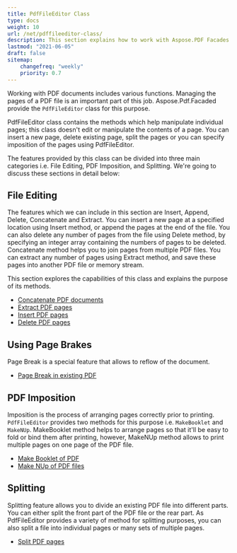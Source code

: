```yaml
---
title: PdfFileEditor Class
type: docs
weight: 10
url: /net/pdffileeditor-class/
description: This section explains how to work with Aspose.PDF Facades using PdfFileEditor class.
lastmod: "2021-06-05"
draft: false
sitemap:
    changefreq: "weekly"
    priority: 0.7
---
```

<script type="application/ld+json">
{
    "@context": "https://schema.org",
    "@type": "TechArticle",
    "headline": "PdfFileEditor Class",
    "alternativeHeadline": "Efficiently Manage PDF Pages with PdfFileEditor Class",
    "abstract": "The PdfFileEditor class in Aspose.PDF for .NET Facades offers robust tools for managing PDF documents, allowing users to insert, delete, concatenate, and extract pages seamlessly. In addition, it supports advanced functionalities such as PDF imposition for optimized printing layouts and the ability to split documents into various segments, enhancing both usability and document organization",
    "author": {
        "@type": "Person",
        "name": "Anastasiia Holub",
        "givenName": "Anastasiia",
        "familyName": "Holub",
        "url": "https://www.linkedin.com/in/anastasiia-holub-750430225/"
    },
    "genre": "pdf document generation",
    "wordcount": "461",
    "proficiencyLevel": "Beginner",
    "publisher": {
        "@type": "Organization",
        "name": "Aspose.PDF for .NET",
        "url": "https://products.aspose.com/pdf",
        "logo": "https://www.aspose.cloud/templates/aspose/img/products/pdf/aspose_pdf-for-net.svg",
        "alternateName": "Aspose",
        "sameAs": [
            "https://facebook.com/aspose.pdf/",
            "https://twitter.com/asposepdf",
            "https://www.youtube.com/channel/UCmV9sEg_QWYPi6BJJs7ELOg/featured",
            "https://www.linkedin.com/company/aspose",
            "https://stackoverflow.com/questions/tagged/aspose",
            "https://aspose.quora.com/",
            "https://aspose.github.io/"
        ],
        "contactPoint": [
            {
                "@type": "ContactPoint",
                "telephone": "+1 903 306 1676",
                "contactType": "sales",
                "areaServed": "US",
                "availableLanguage": "en"
            },
            {
                "@type": "ContactPoint",
                "telephone": "+44 141 628 8900",
                "contactType": "sales",
                "areaServed": "GB",
                "availableLanguage": "en"
            },
            {
                "@type": "ContactPoint",
                "telephone": "+61 2 8006 6987",
                "contactType": "sales",
                "areaServed": "AU",
                "availableLanguage": "en"
            }
        ]
    },
    "url": "/net/pdffileeditor-class/",
    "mainEntityOfPage": {
        "@type": "WebPage",
        "@id": "/net/pdffileeditor-class/"
    },
    "dateModified": "2024-11-25",
    "description": "Aspose.PDF can perform not only simple and easy tasks but also cope with more complex goals. Check the next section for advanced users and developers."
}
</script>

Working with PDF documents includes various functions. Managing the pages of a PDF file is an important part of this job. Aspose.Pdf.Facaded provide the `PdfFileEditor` class for this purpose.

PdfFileEditor class contains the methods which help manipulate individual pages; this class doesn't edit or manipulate the contents of a page. You can insert a new page, delete existing page, split the pages or you can specify imposition of the pages using PdfFileEditor.

The features provided by this class can be divided into three main categories i.e. File Editing, PDF Imposition, and Splitting. We're going to discuss these sections in detail below:

## File Editing

The features which we can include in this section are Insert, Append, Delete, Concatenate and Extract. You can insert a new page at a specified location using Insert method, or append the pages at the end of the file. You can also delete any number of pages from the file using Delete method, by specifying an integer array containing the numbers of pages to be deleted. Concatenate method helps you to join pages from multiple PDF files. You can extract any number of pages using Extract method, and save these pages into another PDF file or memory stream.

This section explores the capabilities of this class and explains the purpose of its methods.

- [Concatenate PDF documents](/pdf/net/concatenate-pdf-documents/)
- [Extract PDF pages](/pdf/net/extract-pdf-pages/)
- [Insert PDF pages](/pdf/net/insert-pdf-pages/)
- [Delete PDF pages](/pdf/net/delete-pdf-pages/)

## Using Page Brakes

Page Break is a special feature that allows to reflow of the document.

- [Page Break in existing PDF](/pdf/net/page-break-in-existing-pdf/)

## PDF Imposition

Imposition is the process of arranging pages correctly prior to printing. `PdfFileEditor` provides two methods for this purpose i.e. `MakeBooklet` and `MakeNUp`. MakeBooklet method helps to arrange pages so that it'll be easy to fold or bind them after printing, however, MakeNUp method allows to print multiple pages on one page of the PDF file.

- [Make Booklet of PDF](/pdf/net/make-booklet-of-pdf/)
- [Make NUp of PDF files](/pdf/net/make-nup-of-pdf-files/)

## Splitting

Splitting feature allows you to divide an existing PDF file into different parts. You can either split the front part of the PDF file or the rear part. As PdfFileEditor provides a variety of method for splitting purposes, you can also split a file into individual pages or many sets of multiple pages.

- [Split PDF pages](/pdf/net/split-pdf-pages/)
